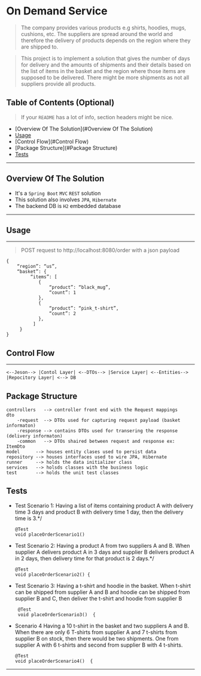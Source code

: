 # On Demand Service

> The company provides various products e.g shirts, hoodies, mugs, cushions, etc. The suppliers are spread
  around the world and therefore the delivery of products depends on the region
  where they are shipped to.

> This project is to implement a solution that gives the number of days for delivery and
  the amounts of shipments and their details based on the list of items in the basket
  and the region where those items are supposed to be delivered. There might be
  more shipments as not all suppliers provide all products.


## Table of Contents (Optional)

> If your `README` has a lot of info, section headers might be nice.

- [Overview Of The Solution](#Overview Of The Solution)
- [Usage](#Usage)
- [Control Flow](#Control Flow)
- [Package Structure](#Package Structure)
- [Tests](#Tests)


---

## Overview Of The Solution

- It's a `Spring Boot` `MVC` `REST` solution
- This solution also involves `JPA`, `Hibernate`
- The backend DB is `H2` embedded database
---
## Usage
---
> POST request to http://localhost:8080/order with a json payload
````
{
    “region”: “us”,
    “basket”: {
         “items”: [
            {
                “product”: “black_mug”,
                “count”: 1
            },
            {
                “product”: “pink_t-shirt”,
                “count”: 2
            },
          ]
     }
}
````

## Control Flow
---
```
<--Jeson--> |Contol Layer| <--DTOs--> |Service Layer| <--Entities--> |Repocitory Layer| <--> DB
```

## Package Structure
```
controllers   --> controller front end with the Request mappings
dto
    -request  --> DTOs used for capturing request payload (basket informaton)
    -response --> contains DTOs used for transering the response (delivery informaton)
    -common   --> DTOs shaired between request and response ex: ItemDto
model      --> houses entity clases used to persist data
repository --> houses interfaces used to wire JPA, Hibernate
runner     --> holds the data initializer class
services   --> holsds classes with the business logic
test       --> holds the unit test classes
```


## Tests

- Test Scenario 1: 
      Having a list of items containing product A with delivery time 3 days and product B
      with delivery time 1 day, then the delivery time is 3.*/

      @Test
      void placeOrderScenario1()
- Test Scenario 2: 
      Having a product A from two suppliers A and B. When supplier A delivers product A
      in 3 days and supplier B delivers product A in 2 days, then delivery time for that product is 2 days.*/
 
      @Test
      void placeOrderScenario2() {
- Test Scenario 3: 
       Having a t-shirt and hoodie in the basket. When t-shirt can be shipped from
       supplier A and B and hoodie can be shipped from supplier B and C, then deliver the
       t-shirt and hoodie from supplier B

       @Test
       void placeOrderScenario3()  {
- Scenario 4
      Having a 10 t-shirt in the basket and two suppliers A and B. When there are only 6
      T-shirts from supplier A and 7 t-shirts from supplier B on stock, then there would
      be two shipments. One from supplier A with 6 t-shirts and second from supplier B
      with 4 t-shirts.

      @Test
      void placeOrderScenario4()  {
---

